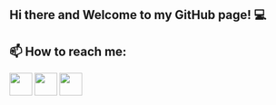## Hi there and Welcome to my GitHub page! 💻

## 📫 How to reach me:

[<img src="https://img.shields.io/badge/LinkedIn-%23007fff" width="auto" height="40" style="max-width: 100%;">](https://www.linkedin.com/in/ionut-miron/)  [<img src="https://img.shields.io/badge/freeCodeCamp-black" width="auto" height="40" style="max-width: 100%;">](https://www.freecodecamp.org/John07mrn) [<img src="https://img.shields.io/badge/Resume-important" width="auto" height="40" style="max-width: 100%;">](https://www.canva.com/design/DAGaAw7YXJA/NDGW1aw-TZ6PxcBQqmEFnQ/view?utm_content=DAGaAw7YXJA&utm_campaign=designshare&utm_medium=link2&utm_source=uniquelinks&utlId=he26283acb3)


 

<!--
**John07mrn/John07mrn** is a ✨ _special_ ✨ repository because its `README.md` (this file) appears on your GitHub profile.

Here are some ideas to get you started:

- 🔭 I’m currently working on ...
- 🌱 I’m currently learning ...
- 👯 I’m looking to collaborate on ...
- 🤔 I’m looking for help with ...
- 💬 Ask me about ...
- 📫 How to reach me: ...
- 😄 Pronouns: ...
- ⚡ Fun fact: ...
-->
